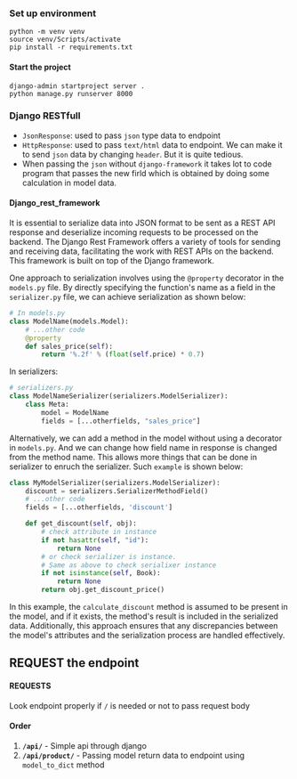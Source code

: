 ### Set up environment
```
python -m venv venv
source venv/Scripts/activate
pip install -r requirements.txt
```
#### Start the project
```
django-admin startproject server .
python manage.py runserver 8000
```
### Django RESTfull
- `JsonResponse`: used to pass `json` type data to endpoint
- `HttpResponse`: used to pass `text/html` data to endpoint. We can make it to send `json` data by changing `header`. But it is quite tedious.
- When passing the `json` without `django-framework` it takes lot to code program that passes the new firld which is obtained by doing some calculation in model data.

#### Django_rest_framework
It is essential to serialize data into JSON format to be sent as a REST API response and deserialize incoming requests to be processed on the backend. The Django Rest Framework offers a variety of tools for sending and receiving data, facilitating the work with REST APIs on the backend. This framework is built on top of the Django framework.

One approach to serialization involves using the `@property` decorator in the `models.py` file. By directly specifying the function's name as a field in the `serializer.py` file, we can achieve serialization as shown below:

```python
# In models.py 
class ModelName(models.Model):
    # ...other code
    @property
    def sales_price(self):
        return '%.2f' % (float(self.price) * 0.7)
```

In serializers:

```python
# serializers.py
class ModelNameSerializer(serializers.ModelSerializer):
    class Meta:
        model = ModelName
        fields = [...otherfields, "sales_price"]
```

Alternatively, we can add a method in the model without using a decorator in `models.py`. And we can change how field name in response is changed from the method name. This allows more things that can be done in serializer to enruch the serializer. Such `example` is shown below:

```python
class MyModelSerializer(serializers.ModelSerializer):
    discount = serializers.SerializerMethodField()
    # ...other code
    fields = [...otherfields, 'discount']

    def get_discount(self, obj):
        # check attribute in instance
        if not hasattr(self, "id"):
            return None
        # or check serializer is instance. 
        # Same as above to check serialixer instance
        if not isinstance(self, Book):
            return None
        return obj.get_discount_price()
```

In this example, the `calculate_discount` method is assumed to be present in the model, and if it exists, the method's result is included in the serialized data. Additionally, this approach ensures that any discrepancies between the model's attributes and the serialization process are handled effectively.

## REQUEST the endpoint
#### REQUESTS 
Look endpoint properly if `/` is needed or not to pass request body


#### Order
1. **`/api/`** - Simple api through django
2. **`/api/product/`** - Passing model return data to endpoint using `model_to_dict` method

